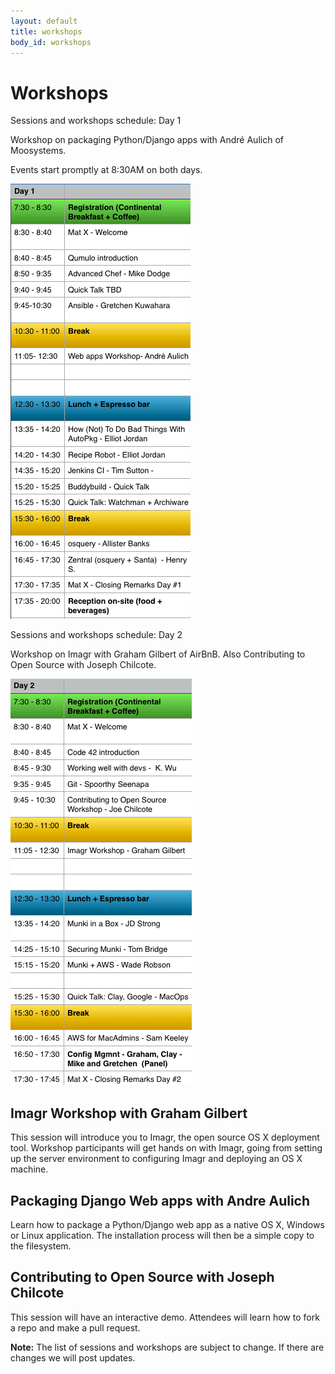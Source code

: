 ```yaml
---
layout: default
title: workshops
body_id: workshops
---
```


# Workshops

<p class="lead">

Sessions and workshops schedule: Day 1
</p>
<p>
Workshop on packaging Python/Django apps with André Aulich of Moosystems.
</p>
<p>
Events start promptly at 8:30AM on both days.
</p>
<p>
<img src="/assets/MDO-Sched-Final-day1_v5.png"></p>
<p class="lead">

Sessions and workshops schedule: Day 2
</p>
<p>Workshop on Imagr with Graham Gilbert of AirBnB. Also Contributing to Open Source with Joseph Chilcote.
</p>
<p>
<img src="/assets/MDO-Sched-Final-day2_v5.png">
</p><p>
<h2>Imagr Workshop with Graham Gilbert</h2>
</p>
This session will introduce you to Imagr, the open source OS X deployment tool. Workshop participants will get hands on with Imagr, going from setting up the server environment to configuring Imagr and deploying an OS X machine. 
<p>
<h2>Packaging Django Web apps with Andre Aulich</h2>
</p>
<p>
Learn how to package a Python/Django web app as a native OS X, Windows or Linux application. The installation process will then be a simple copy to the filesystem.
</p>
<p>
<h2>Contributing to Open Source with Joseph Chilcote</h2>
</p>
This session will have an interactive demo. Attendees will learn how to fork a repo and make a pull request. 

<b>Note:</b> The list of sessions and workshops are subject to change. If there are changes we will post updates.
